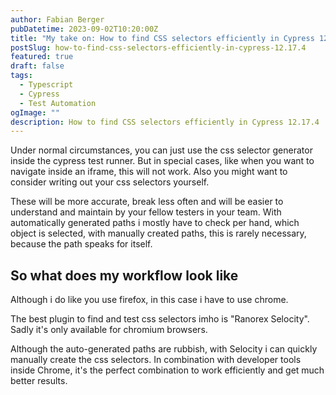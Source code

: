 ```yaml
---
author: Fabian Berger
pubDatetime: 2023-09-02T10:20:00Z
title: "My take on: How to find CSS selectors efficiently in Cypress 12.17.4"
postSlug: how-to-find-css-selectors-efficiently-in-cypress-12.17.4
featured: true
draft: false
tags:
  - Typescript
  - Cypress
  - Test Automation
ogImage: ""
description: How to find CSS selectors efficiently in Cypress 12.17.4
---
```


Under normal circumstances, you can just use the css selector generator inside the cypress test runner.
But in special cases, like when you want to navigate inside an iframe, this will not work.
Also you might want to consider writing out your css selectors yourself.

These will be more accurate, break less often and will be easier to understand and maintain by your fellow testers in your team.
With automatically generated paths i mostly have to check per hand, which object is selected, with manually created paths, this is rarely necessary, because the path speaks for itself.

## So what does my workflow look like

Although i do like you use firefox, in this case i have to use chrome.

The best plugin to find and test css selectors imho is "Ranorex Selocity".
Sadly it's only available for chromium browsers.

Although the auto-generated paths are rubbish, with Selocity i can quickly manually create the css selectors.
In combination with developer tools inside Chrome, it's the perfect combination to work efficiently and get much better results.
